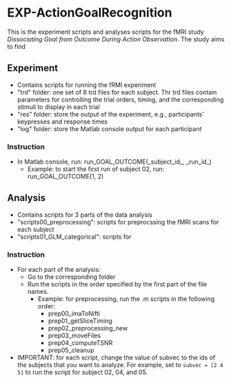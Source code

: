 # EXP-ActionGoalRecognition
This is the experiment scripts and analyses scripts for the fMRI study *Dissociating Goal from Outcome During Action Observation*. The study aims to find

## Experiment
- Contains scripts for running the fRMI experiment
- "trd" folder: one set of 8 trd files for each subject. Thr trd files contain parameters for controlling the trial orders, timing, and the corresponding stimuli to display in each trial
- "res" folder: store the output of the experiment, e.g., participants' keypresses and response times
- "log" folder: store the Matlab console output for each participant

### Instruction
- In Matlab console, run: run_GOAL_OUTCOME(\_subject\_id\_, \_run\_id\_)
  - Example: to start the first run of subject 02, run: run_GOAL_OUTCOME(1, 2)
 
## Analysis
- Contains scripts for 3 parts of the data analysis
- "scripts00_preprocessing": scripts for preprocssing the fMRI scans for each subject
- "scripts01_GLM_categorical": scripts for

### Instruction
- For each part of the analysis:
  - Go to the corresponding folder
  - Run the scripts in the order specified by the first part of the file names.
    - Example: for preprocessing, run the .m scripts in the following order:
      - prep00_imaToNifti
      - prep01_getSliceTiming
      - prep02_preprocessing_new
      - prep03_moveFiles
      - prep04_computeTSNR
      - prep05_cleanup
- IMPORTANT: for each script, change the value of subvec to the ids of the subjects that you want to analyze. For example, set to `subvec = [2 4 5]` to run the script for subject 02, 04, and 05. 
